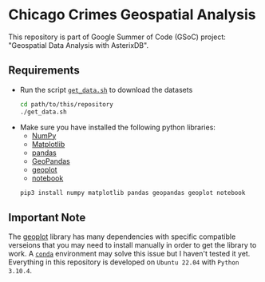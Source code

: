 # Chicago Crimes Geospatial Analysis

This repository is part of Google Summer of Code (GSoC) project: "Geospatial Data Analysis with AsterixDB".  

## Requirements
* Run the script [`get_data.sh`](get_data.sh) to download the datasets
    ```bash
    cd path/to/this/repository
    ./get_data.sh
    ```
* Make sure you have installed the following python libraries:  
    * [NumPy](https://numpy.org/)
    * [Matplotlib](https://matplotlib.org/)
    * [pandas](https://pandas.pydata.org/)
    * [GeoPandas](https://geopandas.org/en/stable/)
    * [geoplot](https://residentmario.github.io/geoplot/)
    * [notebook](https://jupyter.org/install#jupyter-notebook)
    ```sh
    pip3 install numpy matplotlib pandas geopandas geoplot notebook
    ```
## **Important Note**
The [geoplot](https://residentmario.github.io/geoplot/) library has many dependencies with specific compatible verseions that you may need to install manually in order to get the library to work. A [`conda`](https://www.anaconda.com/) environment may solve this issue but I haven't tested it yet.  
Everything in this repository is developed on `Ubuntu 22.04` with `Python 3.10.4`.
